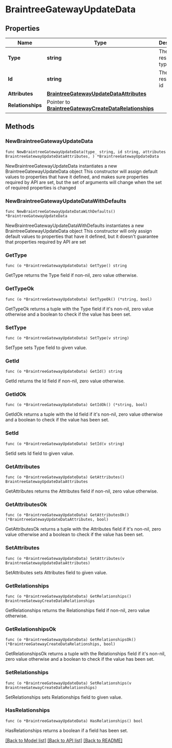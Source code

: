# BraintreeGatewayUpdateData

## Properties

Name | Type | Description | Notes
------------ | ------------- | ------------- | -------------
**Type** | **string** | The resource&#39;s type | [default to "braintree_gateways"]
**Id** | **string** | The resource&#39;s id | 
**Attributes** | [**BraintreeGatewayUpdateDataAttributes**](BraintreeGatewayUpdateDataAttributes.md) |  | 
**Relationships** | Pointer to [**BraintreeGatewayCreateDataRelationships**](BraintreeGatewayCreateDataRelationships.md) |  | [optional] 

## Methods

### NewBraintreeGatewayUpdateData

`func NewBraintreeGatewayUpdateData(type_ string, id string, attributes BraintreeGatewayUpdateDataAttributes, ) *BraintreeGatewayUpdateData`

NewBraintreeGatewayUpdateData instantiates a new BraintreeGatewayUpdateData object
This constructor will assign default values to properties that have it defined,
and makes sure properties required by API are set, but the set of arguments
will change when the set of required properties is changed

### NewBraintreeGatewayUpdateDataWithDefaults

`func NewBraintreeGatewayUpdateDataWithDefaults() *BraintreeGatewayUpdateData`

NewBraintreeGatewayUpdateDataWithDefaults instantiates a new BraintreeGatewayUpdateData object
This constructor will only assign default values to properties that have it defined,
but it doesn't guarantee that properties required by API are set

### GetType

`func (o *BraintreeGatewayUpdateData) GetType() string`

GetType returns the Type field if non-nil, zero value otherwise.

### GetTypeOk

`func (o *BraintreeGatewayUpdateData) GetTypeOk() (*string, bool)`

GetTypeOk returns a tuple with the Type field if it's non-nil, zero value otherwise
and a boolean to check if the value has been set.

### SetType

`func (o *BraintreeGatewayUpdateData) SetType(v string)`

SetType sets Type field to given value.


### GetId

`func (o *BraintreeGatewayUpdateData) GetId() string`

GetId returns the Id field if non-nil, zero value otherwise.

### GetIdOk

`func (o *BraintreeGatewayUpdateData) GetIdOk() (*string, bool)`

GetIdOk returns a tuple with the Id field if it's non-nil, zero value otherwise
and a boolean to check if the value has been set.

### SetId

`func (o *BraintreeGatewayUpdateData) SetId(v string)`

SetId sets Id field to given value.


### GetAttributes

`func (o *BraintreeGatewayUpdateData) GetAttributes() BraintreeGatewayUpdateDataAttributes`

GetAttributes returns the Attributes field if non-nil, zero value otherwise.

### GetAttributesOk

`func (o *BraintreeGatewayUpdateData) GetAttributesOk() (*BraintreeGatewayUpdateDataAttributes, bool)`

GetAttributesOk returns a tuple with the Attributes field if it's non-nil, zero value otherwise
and a boolean to check if the value has been set.

### SetAttributes

`func (o *BraintreeGatewayUpdateData) SetAttributes(v BraintreeGatewayUpdateDataAttributes)`

SetAttributes sets Attributes field to given value.


### GetRelationships

`func (o *BraintreeGatewayUpdateData) GetRelationships() BraintreeGatewayCreateDataRelationships`

GetRelationships returns the Relationships field if non-nil, zero value otherwise.

### GetRelationshipsOk

`func (o *BraintreeGatewayUpdateData) GetRelationshipsOk() (*BraintreeGatewayCreateDataRelationships, bool)`

GetRelationshipsOk returns a tuple with the Relationships field if it's non-nil, zero value otherwise
and a boolean to check if the value has been set.

### SetRelationships

`func (o *BraintreeGatewayUpdateData) SetRelationships(v BraintreeGatewayCreateDataRelationships)`

SetRelationships sets Relationships field to given value.

### HasRelationships

`func (o *BraintreeGatewayUpdateData) HasRelationships() bool`

HasRelationships returns a boolean if a field has been set.


[[Back to Model list]](../README.md#documentation-for-models) [[Back to API list]](../README.md#documentation-for-api-endpoints) [[Back to README]](../README.md)


